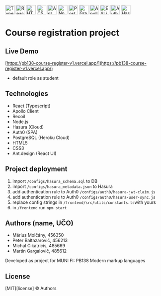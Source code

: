 <a href="https://www.typescriptlang.org/" title="Typescript"><img src="https://github.com/get-icon/geticon/raw/master/icons/typescript-icon.svg" alt="Typescript" width="30px" height="30px"></a>
<a href="https://reactjs.org/" title="React"><img src="https://github.com/get-icon/geticon/raw/master/icons/react.svg" alt="React" width="30px" height="30px"></a>
<a href="https://www.w3.org/TR/html5/" title="HTML5"><img src="https://github.com/get-icon/geticon/raw/master/icons/html-5.svg" alt="HTML5" width="30px" height="30px"></a>
<a href="https://www.w3.org/TR/CSS/" title="CSS3"><img src="https://github.com/get-icon/geticon/raw/master/icons/css-3.svg" alt="CSS3" width="30px" height="30px"></a>
<a href="https://ant.design/" title="Ant Design"><img src="https://github.com/get-icon/geticon/raw/master/icons/ant-design.svg" alt="Ant Design" width="30px" height="30px"></a>
<a href="https://nodejs.org/" title="Node.js"><img src="https://github.com/get-icon/geticon/raw/master/icons/nodejs-icon.svg" alt="Node.js" width="30px" height="30px"></a>
<a href="https://www.postgresql.org/" title="PostgreSQL"><img src="https://github.com/get-icon/geticon/raw/master/icons/postgresql.svg" alt="PostgreSQL" width="30px" height="30px"></a>
<a href="https://graphql.org/" title="GraphQL"><img src="https://github.com/get-icon/geticon/raw/master/icons/graphql.svg" alt="GraphQL" width="30px" height="30px"></a>
<a href="https://www.apollographql.com/" title="Apollo"><img src="https://github.com/get-icon/geticon/raw/master/icons/apollostack.svg" alt="Apollo" width="30px" height="30px"></a>
<a href="https://eslint.org/" title="ESLint"><img src="https://github.com/get-icon/geticon/raw/master/icons/eslint.svg" alt="ESLint" width="30px" height="30px"></a>
<a href="https://auth0.com/" title="Auth0"><img src="https://github.com/get-icon/geticon/raw/master/icons/auth0.svg" alt="Auth0" width="30px" height="30px"></a>
<a href="https://hasura.io/" title="Hasura"><img src="https://github.com/get-icon/geticon/raw/master/icons/hasura.svg" alt="Hasura" width="30px" height="30px"></a>

# Course registration project

## Live Demo
[https://pb138-course-register-v1.vercel.app/](https://pb138-course-register-v1.vercel.app/)
  - default role as student

## Technologies
  - React (Typescript)
  - Apollo Client
  - Recoil
  - Node.js
  - Hasura (Cloud)
  - Auth0 (SPA)
  - PostgreSQL (Heroku Cloud)
  - HTML5
  - CSS3
  - Ant.design (React UI)

## Project deployment
  1. import ```/configs/hasura_schema.sql``` to DB 
  2. import ```/configs/hasura_metadata.json``` to Hasura
  3. add authentication rule to Auth0  ```/configs/auth0/hasura-jwt-claim.js```
  4. add authentication rule to Auth0  ```/configs/auth0/hasura-user-sync.js```
  5. replace config strings in ```/frontend/src/utils/constants.ts```with yours
  6. in ```/frontend``` run ```npm start```

## Authors (name, UČO)
  - Márius Molčány, 456350  
  - Peter Baltazarovič, 456213 
  - Michal Cikatricis, 485669
  - Martin Gargalovič, 485612

Developed as project for MUNI FI: PB138 Modern markup languages

## License
[MIT][license] © Authors

